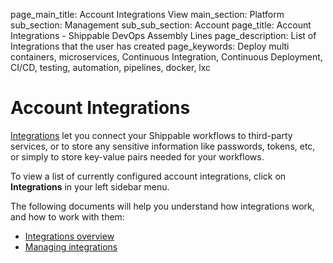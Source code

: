page_main_title: Account Integrations View
main_section: Platform
sub_section: Management
sub_sub_section: Account
page_title: Account Integrations - Shippable DevOps Assembly Lines
page_description: List of Integrations that the user has created
page_keywords: Deploy multi containers, microservices, Continuous Integration, Continuous Deployment, CI/CD, testing, automation, pipelines, docker, lxc

# Account Integrations

[Integrations](/platform/integration/overview/) let you connect your Shippable workflows to third-party services, or to store any sensitive information like passwords, tokens, etc, or simply to store key-value pairs needed for your workflows.

To view a list of currently configured account integrations, click on **Integrations** in your left sidebar menu.

The following documents will help you understand how integrations work, and how to work with them:

* [Integrations overview](/platform/integration/overview/)
* [Managing integrations](/platform/tutorial/integration/subscription-integrations)
